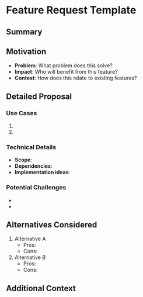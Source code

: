 # Feature Request Template

## Summary
<!-- A clear and concise description of the feature you're requesting (2-3 sentences max) -->

## Motivation
<!-- Why should this feature be implemented? -->
- **Problem**: What problem does this solve?
- **Impact**: Who will benefit from this feature?
- **Context**: How does this relate to existing features?

## Detailed Proposal
<!-- Provide specific details about your feature request -->

### Use Cases
<!-- List specific examples of how and when this feature would be used -->
1. 
2. 

### Technical Details
<!-- If applicable, provide technical specifications or implementation ideas -->
- **Scope**: 
- **Dependencies**:
- **Implementation ideas**:

### Potential Challenges
<!-- List any concerns, technical limitations, or other challenges -->
- 
-

## Alternatives Considered
<!-- What other approaches have you considered? -->
1. Alternative A
   - Pros:
   - Cons:
2. Alternative B
   - Pros:
   - Cons:

## Additional Context
<!-- Add any other context, mockups, or screenshots about the feature request here -->
